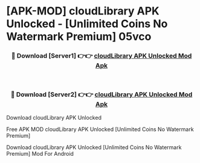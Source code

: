 # [APK-MOD] cloudLibrary APK Unlocked - [Unlimited Coins No Watermark Premium] 05vco



<div align="center">
<h3>🔴 Download [Server1] 👉👉 <a href="https://momento.my/?title=cloudLibrary_APK_Unlocked">cloudLibrary APK Unlocked Mod Apk</a></h3><br>

<h3>🔴 Download [Server2] 👉👉 <a href="https://momento.my/?title=cloudLibrary_APK_Unlocked">cloudLibrary APK Unlocked Mod Apk</a></h3>
</div>



Download cloudLibrary APK Unlocked 

Free APK MOD cloudLibrary APK Unlocked [Unlimited Coins No Watermark Premium]

Download cloudLibrary APK Unlocked [Unlimited Coins No Watermark Premium] Mod For Android
